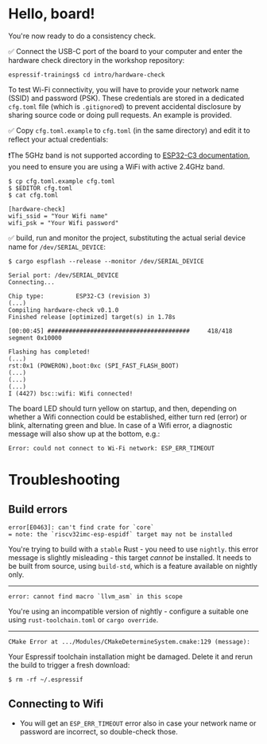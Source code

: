 # Hello, board!

You're now ready to do a consistency check.

✅ Connect the USB-C port of the board to your computer and enter the hardware check directory in the workshop repository:

```console
espressif-trainings$ cd intro/hardware-check
```

To test Wi-Fi connectivity, you will have to provide your network name (SSID) and password (PSK). These credentials are stored in a dedicated `cfg.toml` file (which is `.gitignore`d) to prevent accidental disclosure by sharing source code or doing pull requests. An example is provided. 

✅ Copy `cfg.toml.example` to `cfg.toml` (in the same directory) and edit it to reflect your actual credentials:

❗️The 5GHz band is not supported according to [ESP32-C3 documentation](https://www.espressif.com/en/news/ESP32-C3_Wi-Fi_Certified#:~:text=ESP32%2DC3%20is%20a%20safe,wide%20range%20of%20IoT%20applications), you need to ensure you are using a WiFi with active 2.4GHz band.

```console
$ cp cfg.toml.example cfg.toml
$ $EDITOR cfg.toml
$ cat cfg.toml

[hardware-check]
wifi_ssid = "Your Wifi name"
wifi_psk = "Your Wifi password" 
```


✅ build, run and monitor the project, substituting the actual serial device name for `/dev/SERIAL_DEVICE`:
```console
$ cargo espflash --release --monitor /dev/SERIAL_DEVICE

Serial port: /dev/SERIAL_DEVICE
Connecting...

Chip type:         ESP32-C3 (revision 3)
(...)
Compiling hardware-check v0.1.0
Finished release [optimized] target(s) in 1.78s

[00:00:45] ########################################     418/418     segment 0x10000

Flashing has completed!
(...)
rst:0x1 (POWERON),boot:0xc (SPI_FAST_FLASH_BOOT)
(...)
(...)
(...)
I (4427) bsc::wifi: Wifi connected!
```

The board LED should turn yellow on startup, and then, depending on whether a Wifi connection could be established, either turn red (error) or blink, alternating green and blue. In case of a Wifi error, a diagnostic message will also show up at the bottom, e.g.:

```console
Error: could not connect to Wi-Fi network: ESP_ERR_TIMEOUT
```

# Troubleshooting

## Build errors

```console
error[E0463]: can't find crate for `core`
= note: the `riscv32imc-esp-espidf` target may not be installed
```

You're trying to build with a `stable` Rust - you need to use `nightly`.
this error message is slightly misleading - this target *cannot* be installed. It needs to be built from source, using `build-std`, which is a feature available on nightly only.

---

```console
error: cannot find macro `llvm_asm` in this scope
```

You're using an incompatible version of nightly - configure a suitable one using `rust-toolchain.toml` or  `cargo override`.

---

```console
CMake Error at .../Modules/CMakeDetermineSystem.cmake:129 (message):
```

Your Espressif toolchain installation might be damaged. Delete it and rerun the build to trigger a fresh download:

```console
$ rm -rf ~/.espressif
```

## Connecting to Wifi

- You will get an `ESP_ERR_TIMEOUT` error also in case your network name or password are incorrect, so double-check those.